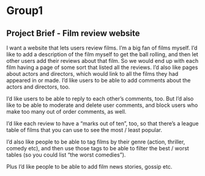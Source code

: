 # Group1

## Project Brief - Film review website

I want a website that lets users review films. I’m a big fan of films myself. I’d like to add a description of the film myself to get the ball rolling, and then let other users add their reviews about that film. So we would end up with each film having a page of some sort that listed all the reviews. I’d also like pages about actors and directors, which would link to all the films they had appeared in or made. I’d like users to be able to add comments about the actors and directors, too.

I’d like users to be able to reply to each other’s comments, too. But I’d also like to be able to moderate and delete user comments, and block users who make too many out of order comments, as well.

I’d like each review to have a “marks out of ten”, too, so that there’s a league table of films that you can use to see the most / least popular. 

I’d also like people to be able to tag films by their genre (action, thriller, comedy etc), and then use those tags to be able to filter the best / worst tables (so you could list “the worst comedies”).

Plus I’d like people to be able to add film news stories, gossip etc.

